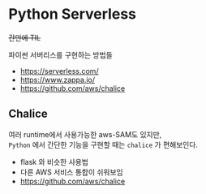 # Python Serverless

~~간만에 TIL~~

파이썬 서버리스를 구현하는 방법들

- https://serverless.com/
- https://www.zappa.io/
- https://github.com/aws/chalice

## Chalice

여러 runtime에서 사용가능한 aws-SAM도 있지만,  
`Python` 에서 간단한 기능을 구현할 때는 `chalice` 가 편해보인다.

- flask 와 비슷한 사용법
- 다른 AWS 서비스 통합이 쉬워보임
- https://github.com/aws/chalice
